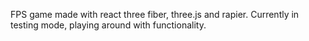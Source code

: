 FPS game made with react three fiber, three.js and rapier.
Currently in testing mode, playing around with functionality.

